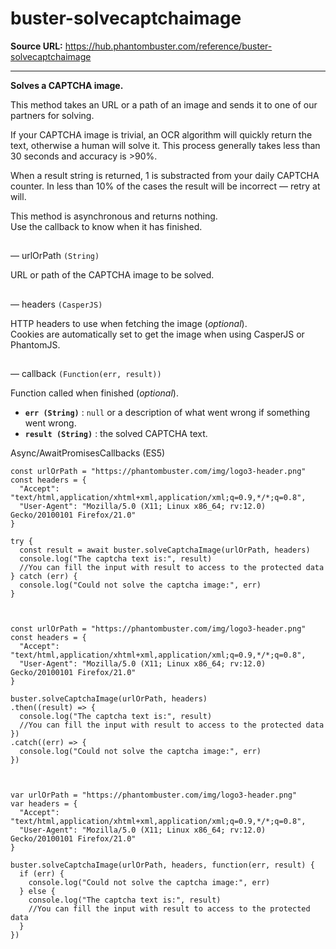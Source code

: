 # buster-solvecaptchaimage

**Source URL:** https://hub.phantombuster.com/reference/buster-solvecaptchaimage

---

**Solves a CAPTCHA image.**

This method takes an URL or a path of an image and sends it to one of our partners for solving.

If your CAPTCHA image is trivial, an OCR algorithm will quickly return the text, otherwise a human will solve it. This process generally takes less than 30 seconds and accuracy is >90%.

When a result string is returned, 1 is substracted from your daily CAPTCHA counter. In less than 10% of the cases the result will be incorrect — retry at will.

This method is asynchronous and returns nothing.  
Use the callback to know when it has finished.

## 

— urlOrPath `(String)`

URL or path of the CAPTCHA image to be solved.

## 

— headers `(CasperJS)`

HTTP headers to use when fetching the image (_optional_).  
Cookies are automatically set to get the image when using CasperJS or PhantomJS.

## 

— callback `(Function(err, result))`

Function called when finished (_optional_).

  * **`err (String)`** : `null` or a description of what went wrong if something went wrong.
  * **`result (String)`** : the solved CAPTCHA text.



Async/AwaitPromisesCallbacks (ES5)
    
    
    const urlOrPath = "https://phantombuster.com/img/logo3-header.png"
    const headers = {
      "Accept": "text/html,application/xhtml+xml,application/xml;q=0.9,*/*;q=0.8",
      "User-Agent": "Mozilla/5.0 (X11; Linux x86_64; rv:12.0) Gecko/20100101 Firefox/21.0"
    }
    
    try {
      const result = await buster.solveCaptchaImage(urlOrPath, headers)
      console.log("The captcha text is:", result)
      //You can fill the input with result to access to the protected data
    } catch (err) {
      console.log("Could not solve the captcha image:", err)
    }
    
    
    
    const urlOrPath = "https://phantombuster.com/img/logo3-header.png"
    const headers = {
      "Accept": "text/html,application/xhtml+xml,application/xml;q=0.9,*/*;q=0.8",
      "User-Agent": "Mozilla/5.0 (X11; Linux x86_64; rv:12.0) Gecko/20100101 Firefox/21.0"
    }
    
    buster.solveCaptchaImage(urlOrPath, headers)
    .then((result) => {
      console.log("The captcha text is:", result)
      //You can fill the input with result to access to the protected data
    })
    .catch((err) => {
      console.log("Could not solve the captcha image:", err)
    })
    
    
    
    var urlOrPath = "https://phantombuster.com/img/logo3-header.png"
    var headers = {
      "Accept": "text/html,application/xhtml+xml,application/xml;q=0.9,*/*;q=0.8",
      "User-Agent": "Mozilla/5.0 (X11; Linux x86_64; rv:12.0) Gecko/20100101 Firefox/21.0"
    }
    
    buster.solveCaptchaImage(urlOrPath, headers, function(err, result) {
      if (err) {
        console.log("Could not solve the captcha image:", err)
      } else {
        console.log("The captcha text is:", result)
        //You can fill the input with result to access to the protected data
      }
    })